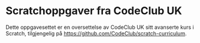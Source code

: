 Scratchoppgaver fra CodeClub UK
========

Dette oppgavesettet er en oversettelse av CodeClub UK sitt avanserte kurs i Scratch, tilgjengelig på https://github.com/CodeClub/scratch-curriculum.
